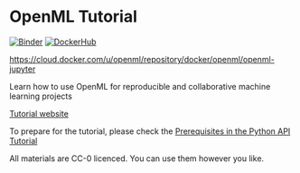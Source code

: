 # OpenML Tutorial
[![Binder](https://mybinder.org/badge_logo.svg)](https://mybinder.org/v2/gh/openml/openml-tutorial/master)
[![DockerHub](https://img.shields.io/docker/pulls/openml/openml-jupyter.svg)](https://cloud.docker.com/u/openml/repository/docker/openml/openml-jupyter)

https://cloud.docker.com/u/openml/repository/docker/openml/openml-jupyter

Learn how to use OpenML for reproducible and collaborative machine learning projects

[Tutorial website](https://openml.github.io/openml-tutorial/)

To prepare for the tutorial, please check the [Prerequisites in the Python API Tutorial](https://github.com/openml/openml-tutorial/blob/master/notebooks/OpenML%20Python%20Setup.ipynb)

All materials are CC-0 licenced. You can use them however you like.
